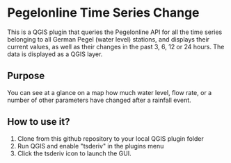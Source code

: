 # Pegelonline Time Series Change

This is a QGIS plugin that queries the Pegelonline API for all the time series belonging to all German Pegel (water level) stations, and displays their current values, as well as their changes in the past 3, 6, 12 or 24 hours. The data is displayed as a QGIS layer.

## Purpose

You can see at a glance on a map how much water level, flow rate, or a number of other parameters have changed after a rainfall event.

## How to use it?

1. Clone from this github repository to your local QGIS plugin folder
2. Run QGIS and enable "tsderiv" in the plugins menu
3. Click the tsderiv icon to launch the GUI.

